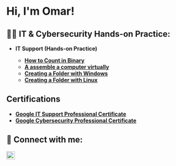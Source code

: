 <h1>Hi, I'm Omar!

<h2>👨‍💻 IT & Cybersecurity Hands-on Practice:</h2>

- <b> IT Support (Hands-on Practice)
  - [How to Count in Binary](https://github.com/OmarMoamenITCyber/Active-directory-Count-in-Binary)
  - [A  assemble a computer virtually ](https://github.com/OmarMoamenITCyber/Active-Directory-Assemble-a-Computer-virtually)
  - [Creating a Folder with Windows ](https://github.com/OmarMoamenITCyber/Qwiklabs-Creating-a-Folder-with-Windows)
  - [Creating a Folder with Linux ](https://github.com/OmarMoamenITCyber/Qwiklabs-Creating-a-Folder-with-Windows)


<h2> Certifications</h2>

- [Google IT Support Professional Certificate](https://www.coursera.org/account/accomplishments/specialization/certificate/PQVM2JRH0NPF)
- [Google Cybersecurity Professional Certificate](https://www.coursera.org/account/accomplishments/specialization/certificate/X6UTFHXWSB0G)

<h2> 🤳 Connect with me:</h2>

[<img align="left" alt="JoshMadakor | LinkedIn" width="22px" src="https://cdn.jsdelivr.net/npm/simple-icons@v3/icons/linkedin.svg" />][linkedin]

[linkedin]: https://linkedin.com/in/omar-moamen-cybersecurity

<!--
**joshmadakor1/joshmadakor1** is a ✨ _special_ ✨ repository because its `README.md` (this file) appears on your GitHub profile.

Here are some ideas to get you started:

- 🔭 I’m currently working on ...
- 🌱 I’m currently learning ...
- 👯 I’m looking to collaborate on ...
- 🤔 I’m looking for help with ...
- 💬 Ask me about ...
- 📫 How to reach me: ...
- 😄 Pronouns: ...
- ⚡ Fun fact: ...
-->
